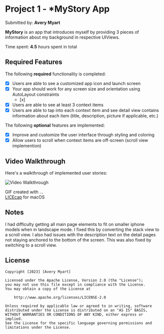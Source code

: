 # Project 1 - *MyStory App

Submitted by: **Avery Myart**

**MyStory** is an app that introduces myself by providing 3 pieces of information about my background in respective UIViews. 

Time spent: **4.5** hours spent in total

## Required Features

The following **required** functionality is completed:

- [x] Users are able to see a customized app icon and launch screen
- [x] Your app should work for any screen size and orientation using AutoLayout constraints
  - [x] 
- [x] Users are able to see at least 3 context items
- [x] Users are able to tap into each context item and see detail view contains information about each item (title, description, picture if applicable, etc.)
 
The following **optional** features are implemented:

- [x] Improve and customize the user interface through styling and coloring
- [x] Allow users to scroll when context items are off-screen (scroll view implemention)

## Video Walkthrough

Here's a walkthrough of implemented user stories:

<img src='https://github.com/AveryMyart/MyStory/blob/main/iOS102-Proj1.gif' title='Video Walkthrough' width='' alt='Video Walkthrough' />


GIF created with ...  
[LICEcap]([https://www.cockos.com/licecap/) for macOS

## Notes

I had difficulty getting all main page elements to fit on smaller iphone models when in landscape mode. I fixed this by converting the stack view to a scroll view.
I also had issues with the description text on the detail pages not staying anchored to the bottom of the screen. This was also fixed by switching to a scroll view.

## License

    Copyright [2023] [Avery Myart]

    Licensed under the Apache License, Version 2.0 (the "License");
    you may not use this file except in compliance with the License.
    You may obtain a copy of the License at

        http://www.apache.org/licenses/LICENSE-2.0

    Unless required by applicable law or agreed to in writing, software
    distributed under the License is distributed on an "AS IS" BASIS,
    WITHOUT WARRANTIES OR CONDITIONS OF ANY KIND, either express or implied.
    See the License for the specific language governing permissions and
    limitations under the License.
